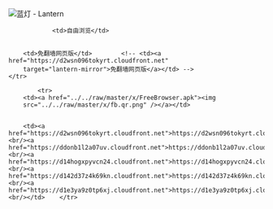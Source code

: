 

<img src="../../raw/master/x/8e0a2b81.c82003be.LanternYellow2.png" alt="蓝灯 - Lantern"/>
<table>
    <tr>
                
                <td>自由浏览</td>
        
        
        <td>免翻墙网页版</td>        <!-- <td><a href="https://d2wsn096tokyrt.cloudfront.net"
        target="lantern-mirror">免翻墙网页版</a></td> -->
    </tr>
    
            <tr>
        <td><a href="../../raw/master/x/FreeBrowser.apk"><img
        src="../../raw/master/x/fb.qr.png" /></a></td>

        
        <td><a href="https://d2wsn096tokyrt.cloudfront.net">https://d2wsn096tokyrt.cloudfront.net</a><br/><a href="https://ddonb1l2a07uv.cloudfront.net">https://ddonb1l2a07uv.cloudfront.net</a><br/><a href="https://d14hogxpyvcn24.cloudfront.net">https://d14hogxpyvcn24.cloudfront.net</a><br/><a href="https://d142d37z4k69kn.cloudfront.net">https://d142d37z4k69kn.cloudfront.net</a><br/><a href="https://d1e3ya9z0tp6xj.cloudfront.net">https://d1e3ya9z0tp6xj.cloudfront.net</a><br/></td>    </tr>
</table>
